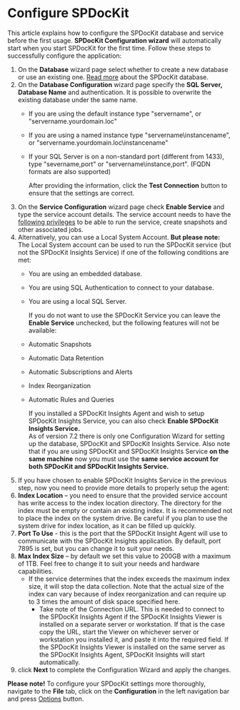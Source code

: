 # Configure SPDocKit

This article explains how to configure the SPDocKit database and service before the first usage. **SPDocKit Configuration wizard** will automatically start when you start SPDocKit for the first time. Follow these steps to successfully configure the application:

1. On the **Database** wizard page select whether to create a new database or use an existing one. [Read more](../configuration/configure-spdockit-database.md/) about the SPDocKit database.
2. On the **Database Configuration** wizard page specify the **SQL Server, Database Name** and authentication. It is possible to overwrite the existing database under the same name.
   * If you are using the default instance type  "servername", or "servername.yourdomain.loc"
   * If you are using a named instance type "servername\instancename", or "servername.yourdomain.loc\instancename"
   * If your SQL Server is on a non-standard port \(different from 1433\), type "severname,port" or "servername\instance,port". \(FQDN formats are also supported\)

     After providing the information, click the **Test Connection** button to ensure that the settings are correct.
3. On the **Service Configuration** wizard page check **Enable Service** and type the service account details. The service account needs to have the [following privileges](../requirements/sharepoint-on-premises-user-permissions-requirements.md/) to be able to run the service, create snapshots and other associated jobs.
4. Alternatively, you can use a Local System Account. **But please note:** The Local System account can be used to run the SPDocKit service \(but not the SPDocKit Insights Service\) if one of the following conditions are met:
   * You are using an embedded database.
   * You are using SQL Authentication to connect to your database.
   * You are using a local SQL Server.

     If you do not want to use the SPDocKit Service you can leave the **Enable Service** unchecked, but the following features will not be available:

   * Automatic Snapshots
   * Automatic Data Retention
   * Automatic Subscriptions and Alerts
   * Index Reorganization
   * Automatic Rules and Queries

     If you installed a SPDocKit Insights Agent and wish to setup SPDocKit Insights Service, you can also check **Enable SPDocKit Insights Service.**  
     As of version 7.2 there is only one Configuration Wizard for setting up the database, SPDocKit and SPDocKit Insights Service. Also note that if you are using SPDocKit and SPDocKit Insights Service **on the same machine** now you must use the **same service account for both SPDocKit and SPDocKit Insights Service.**
5. If you have chosen to enable SPDocKit Insights Service in the previous step, now you need to provide more details to properly setup the agent:
6. **Index Location** – you need to ensure that the provided service account has write access to the index location directory. The directory for the index must be empty or contain an existing index.  It is recommended not to place the index on the system drive. Be careful if you plan to use the system drive for index location, as it can be filled up quickly.
7. **Port To Use** - this is the port that the SPDocKit Insight Agent will use to communicate with the SPDocKit Insights application. By default, port 7895 is set, but you can change it to suit your needs.
8. **Max Index Size** – by default we set this value to 200GB with a maximum of 1TB. Feel free to change it to suit your needs and hardware capabilities.
   * If the service determines that the index exceeds the maximum index size, it will stop the data collection. Note that the actual size of the index can vary because of index reorganization and can require up to 3 times the amount of disk space specified here.
     * Take note of the Connection URL. This is needed to connect to the SPDocKit Insights Agent if the SPDocKit Insights Viewer is installed on a separate server or workstation. If that is the case copy the URL, start the Viewer on whichever server or workstation you installed it, and paste it into the required field. If the SPDocKit Insights Viewer is installed on the same server as the SPDocKit Insights Agent, SPDocKit Insights will start automatically. 
9. click **Next** to complete the Configuration Wizard and apply the changes.

**Please note!** To configure your SPDocKit settings more thoroughly, navigate to the **File** tab, click on the **Configuration** in the left navigation bar and press [Options](../get-to-know-spdockit/backstage-screen/options-wizard.md/) button.

